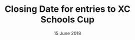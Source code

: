 ---
layout: default
title: Closing Date for entries to XC Schools Cup
date: 15 June 2018 
dateOverride: June 2018
location:
---
